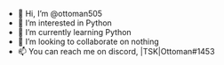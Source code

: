 - 👋 Hi, I’m @ottoman505
- 👀 I’m interested in Python
- 🌱 I’m currently learning Python
- 💞️ I’m looking to collaborate on nothing
- 📫 You can reach me on discord, |TSK|Ottoman#1453
